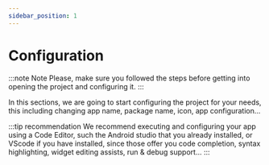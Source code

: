 ```yaml
---
sidebar_position: 1
---
```


# Configuration

:::note Note
Please, make sure you followed the steps before getting into opening the project and configuring it.
:::

In this sections, we are going to start configuring the project for your needs, this including changing app name, package name, icon, app configuration...

:::tip recommendation
We recommend executing and configuring your app using a Code Editor, such the Android studio that you already installed, or VScode if you have installed, since those offer you code completion, syntax highlighting, widget editing assists, run & debug support...
:::
